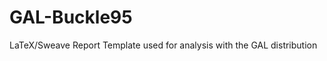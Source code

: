 GAL-Buckle95
============

LaTeX/Sweave Report Template used for analysis with the GAL distribution
